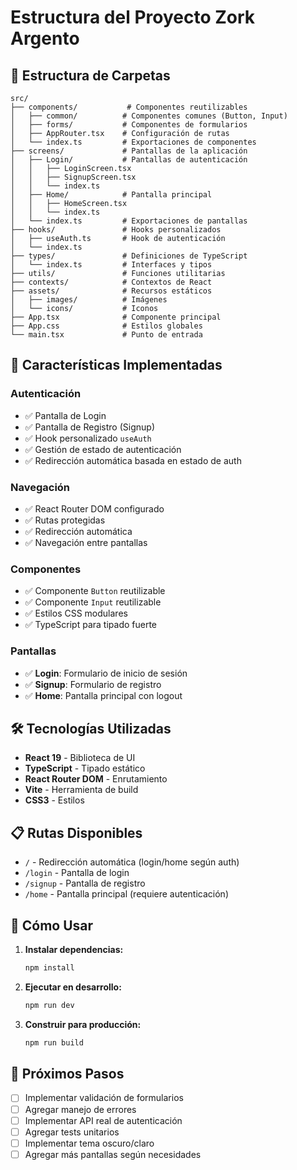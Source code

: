 # Estructura del Proyecto Zork Argento

## 📁 Estructura de Carpetas

```
src/
├── components/           # Componentes reutilizables
│   ├── common/          # Componentes comunes (Button, Input)
│   ├── forms/           # Componentes de formularios
│   ├── AppRouter.tsx    # Configuración de rutas
│   └── index.ts         # Exportaciones de componentes
├── screens/             # Pantallas de la aplicación
│   ├── Login/           # Pantallas de autenticación
│   │   ├── LoginScreen.tsx
│   │   ├── SignupScreen.tsx
│   │   └── index.ts
│   ├── Home/            # Pantalla principal
│   │   ├── HomeScreen.tsx
│   │   └── index.ts
│   └── index.ts         # Exportaciones de pantallas
├── hooks/               # Hooks personalizados
│   ├── useAuth.ts       # Hook de autenticación
│   └── index.ts
├── types/               # Definiciones de TypeScript
│   └── index.ts         # Interfaces y tipos
├── utils/               # Funciones utilitarias
├── contexts/            # Contextos de React
├── assets/              # Recursos estáticos
│   ├── images/          # Imágenes
│   └── icons/           # Iconos
├── App.tsx              # Componente principal
├── App.css              # Estilos globales
└── main.tsx             # Punto de entrada
```

## 🚀 Características Implementadas

### Autenticación
- ✅ Pantalla de Login
- ✅ Pantalla de Registro (Signup)
- ✅ Hook personalizado `useAuth`
- ✅ Gestión de estado de autenticación
- ✅ Redirección automática basada en estado de auth

### Navegación
- ✅ React Router DOM configurado
- ✅ Rutas protegidas
- ✅ Redirección automática
- ✅ Navegación entre pantallas

### Componentes
- ✅ Componente `Button` reutilizable
- ✅ Componente `Input` reutilizable
- ✅ Estilos CSS modulares
- ✅ TypeScript para tipado fuerte

### Pantallas
- ✅ **Login**: Formulario de inicio de sesión
- ✅ **Signup**: Formulario de registro
- ✅ **Home**: Pantalla principal con logout

## 🛠️ Tecnologías Utilizadas

- **React 19** - Biblioteca de UI
- **TypeScript** - Tipado estático
- **React Router DOM** - Enrutamiento
- **Vite** - Herramienta de build
- **CSS3** - Estilos

## 📋 Rutas Disponibles

- `/` - Redirección automática (login/home según auth)
- `/login` - Pantalla de login
- `/signup` - Pantalla de registro
- `/home` - Pantalla principal (requiere autenticación)

## 🔧 Cómo Usar

1. **Instalar dependencias:**
   ```bash
   npm install
   ```

2. **Ejecutar en desarrollo:**
   ```bash
   npm run dev
   ```

3. **Construir para producción:**
   ```bash
   npm run build
   ```

## 📝 Próximos Pasos

- [ ] Implementar validación de formularios
- [ ] Agregar manejo de errores
- [ ] Implementar API real de autenticación
- [ ] Agregar tests unitarios
- [ ] Implementar tema oscuro/claro
- [ ] Agregar más pantallas según necesidades

